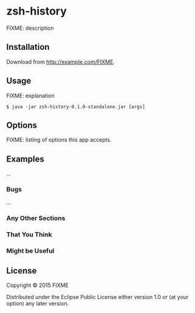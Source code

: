 # zsh-history

FIXME: description

## Installation

Download from http://example.com/FIXME.

## Usage

FIXME: explanation

    $ java -jar zsh-history-0.1.0-standalone.jar [args]

## Options

FIXME: listing of options this app accepts.

## Examples

...

### Bugs

...

### Any Other Sections
### That You Think
### Might be Useful

## License

Copyright © 2015 FIXME

Distributed under the Eclipse Public License either version 1.0 or (at
your option) any later version.
